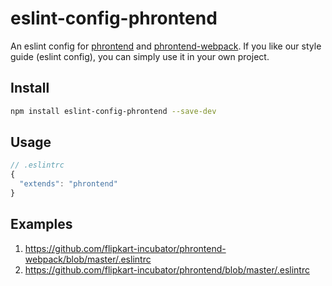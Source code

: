 # eslint-config-phrontend

An eslint config for [phrontend](https://github.com/flipkart-incubator/phrontend) and [phrontend-webpack](https://github.com/flipkart-incubator/phrontend-webpack). If you like our style guide (eslint config), you can simply use it in your own project.

## Install

```sh
npm install eslint-config-phrontend --save-dev
```

## Usage

```js
// .eslintrc
{
  "extends": "phrontend"
}
```

## Examples

1. https://github.com/flipkart-incubator/phrontend-webpack/blob/master/.eslintrc
1. https://github.com/flipkart-incubator/phrontend/blob/master/.eslintrc

